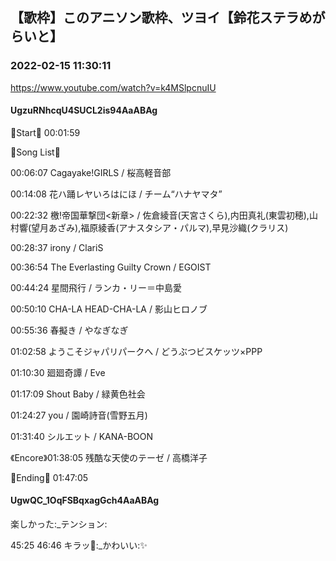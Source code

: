 ## 【歌枠】このアニソン歌枠、ツヨイ【鈴花ステラめがらいと】
### 2022-02-15 11:30:11
https://www.youtube.com/watch?v=k4MSlpcnuIU
#### UgzuRNhcqU4SUCL2is94AaABAg
🔔Start🔔 00:01:59



🔔Song List🔔

00:06:07 Cagayake!GIRLS / 桜高軽音部

00:14:08 花ハ踊レヤいろはにほ / チーム“ハナヤマタ”

00:22:32 檄!帝国華撃団<新章> / 佐倉綾音(天宮さくら),内田真礼(東雲初穂),山村響(望月あざみ),福原綾香(アナスタシア・パルマ),早見沙織(クラリス)

00:28:37 irony / ClariS

00:36:54 The Everlasting Guilty Crown / EGOIST

00:44:24 星間飛行 / ランカ・リー＝中島愛

00:50:10 CHA-LA HEAD-CHA-LA / 影山ヒロノブ 

00:55:36 春擬き / やなぎなぎ

01:02:58 ようこそジャパリパークへ / どうぶつビスケッツ×PPP

01:10:30 廻廻奇譚 / Eve

01:17:09 Shout Baby / 緑黄色社会

01:24:27 you / 園崎詩音(雪野五月)

01:31:40 シルエット / KANA-BOON

《Encore》01:38:05 残酷な天使のテーゼ / 高橋洋子



🔔Ending🔔 01:47:05

#### UgwQC_1OqFSBqxagGch4AaABAg
楽しかった:_テンション:

45:25 46:46 キラッ🌟:_かわいい:✨

